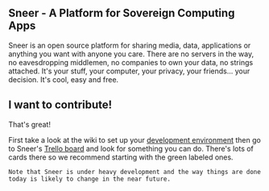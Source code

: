 Sneer - A Platform for Sovereign Computing Apps
-----------------------------------------------
Sneer is an open source platform for sharing media, data, applications or anything you want with anyone you care. There are no servers in the way, no eavesdropping middlemen, no companies to own your data, no strings attached. It's your stuff, your computer, your privacy, your friends... your decision. It's cool, easy and free.

I want to contribute!
---------------------
That's great!

First take a look at the wiki to set up your [development environment](https://github.com/sneerteam/sneer/wiki/Android-Development-Environment) then go to Sneer's [Trello board](https://trello.com/b/lEdEIxxA/sneer) and look for something you can do. There's lots of cards there so we recommend starting with the green labeled ones.

```Note that Sneer is under heavy development and the way things are done today is likely to change in the near future.```

